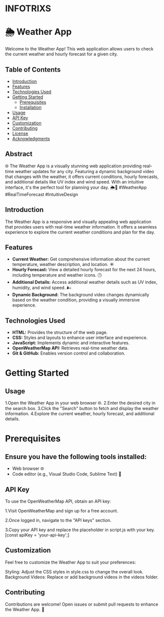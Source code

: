 # INFOTRIXS 

# 🌦️ Weather App 

Welcome to the Weather App! This web application allows users to check the current weather and hourly forecast for a given city.

## Table of Contents

- [Introduction](#introduction)
- [Features](#features)
- [Technologies Used](#technologies-used)
- [Getting Started](#getting-started)
  - [Prerequisites](#prerequisites)
  - [Installation](#installation)
- [Usage](#usage)
- [API Key](#api-key)
- [Customization](#customization)
- [Contributing](#contributing)
- [License](#license)
- [Acknowledgments](#acknowledgments)


## Abstract

 🌐 The Weather App is a visually stunning web application providing real-time weather updates for any city. Featuring a dynamic background video that changes with the weather, it offers current conditions, hourly forecasts, and additional details like UV index and wind speed. With an intuitive interface, it's the perfect tool for planning your day. 🌦️📆 #WeatherApp #RealTimeForecast #IntuitiveDesign
 

## Introduction

The Weather App is a responsive and visually appealing web application that provides users with real-time weather information. It offers a seamless experience to explore the current weather conditions and plan for the day.

## Features

- **Current Weather:** Get comprehensive information about the current temperature, weather description, and location. ☀️
- **Hourly Forecast:** View a detailed hourly forecast for the next 24 hours, including temperature and weather icons. 🕒
- **Additional Details:** Access additional weather details such as UV index, humidity, and wind speed. 🌬️
- **Dynamic Background:** The background video changes dynamically based on the weather condition, providing a visually immersive experience.

## Technologies Used

- **HTML:** Provides the structure of the web page.
- **CSS:** Styles and layouts to enhance user interface and experience.
- **JavaScript:** Implements dynamic and interactive features.
- **OpenWeatherMap API:** Retrieves real-time weather data.
- **Git & GitHub:** Enables version control and collaboration.

# Getting Started

## Usage

1.Open the Weather App in your web browser 🌐.
2.Enter the desired city in the search box.
3.Click the "Search" button to fetch and display the weather information.
4.Explore the current weather, hourly forecast, and additional details.

# Prerequisites

## Ensure you have the following tools installed:

- Web browser 🌐
- Code editor (e.g., Visual Studio Code, Sublime Text) 📝

## API Key
To use the OpenWeatherMap API, obtain an API key:

1.Visit OpenWeatherMap and sign up for a free account.

2.Once logged in, navigate to the "API keys" section.

3.Copy your API key and replace the placeholder in script.js with your key.
                [const apiKey = 'your-api-key';]

## Customization
Feel free to customize the Weather App to suit your preferences:

Styling: Adjust the CSS styles in style.css to change the overall look.
Background Videos: Replace or add background videos in the videos folder.

## Contributing

Contributions are welcome! Open issues or submit pull requests to enhance the Weather App. 🚀             






